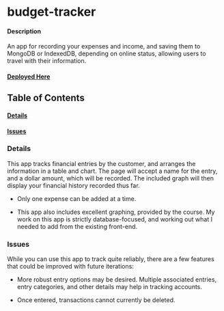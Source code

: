 # budget-tracker

#### Description
An app for recording your expenses and income, and saving them to MongoDB or IndexedDB, depending on online status, allowing users to travel with their information.

#### [Deployed Here](#https://pacific-peak-72093.herokuapp.com/)

## Table of Contents
#### [Details](#details)
#### [Issues](#issues)

### Details
This app tracks financial entries by the customer, and arranges the information in a table and chart. The page will accept a name for the entry, and a dollar amount, which will be recorded. The included graph will then display your financial history recorded thus far.

* Only one expense can be added at a time.

* This app also includes excellent graphing, provided by the course. My work on this app is strictly database-focused, and working out what I needed to add from the existing front-end.


### Issues
While you can use this app to track quite reliably, there are a few features that could be improved with future iterations:

* More robust entry options may be desired. Multiple associated entries, entry categories, and other details may help in tracking accounts.

* Once entered, transactions cannot currently be deleted.
